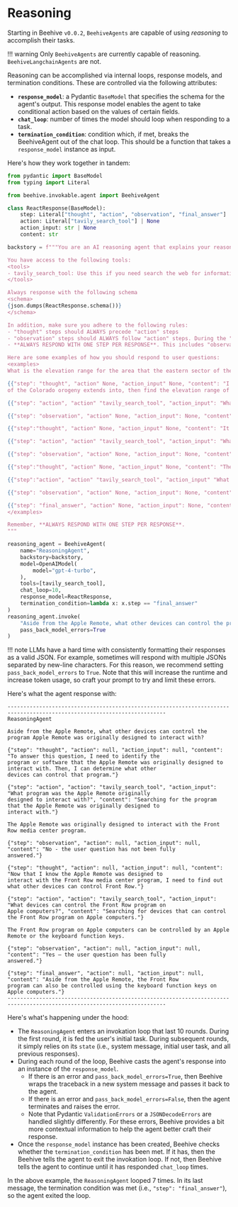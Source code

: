 # Reasoning

Starting in Beehive `v0.0.2`, `BeehiveAgents` are capable of using *reasoning* to accomplish their tasks.

!!! warning
    Only `BeehiveAgents` are currently capable of reasoning. `BeehiveLangchainAgents` are not.

Reasoning can be accomplished via internal loops, response models, and termination conditions. These are controlled via the following attributes:

- **`response_model`**: a Pydantic `BaseModel` that specifies the schema for the agent's output. This response model enables the agent to take conditional action based on the values of certain fields.
- **`chat_loop`**: number of times the model should loop when responding to a task.
- **`termination_condition`**: condition which, if met, breaks the BeehiveAgent out of the chat loop. This should be a function that takes a `response_model` instance as input.

Here's how they work together in tandem:
```python
from pydantic import BaseModel
from typing import Literal

from beehive.invokable.agent import BeehiveAgent

class ReactResponse(BaseModel):
    step: Literal["thought", "action", "observation", "final_answer"]
    action: Literal["tavily_search_tool"] | None
    action_input: str | None
    content: str

backstory = f"""You are an AI reasoning agent that explains your reasoning step by step.

You have access to the following tools:
<tools>
- tavily_search_tool: Use this if you need search the web for information (e.g. current events).
</tools>

Always response with the following schema
<schema>
{json.dumps(ReactResponse.schema())}
</schema>

In addition, make sure you adhere to the following rules:
- "thought" steps should ALWAYS precede "action" steps
- "observation" steps should ALWAYS follow "action" steps. During the "observation" step, you should determine if the previous thoughts and actions have sufficiently answered the user question. The content for these steps should be either "Yes – the user question has been fully answered" or "No - the user question has not been fully answered."
- **ALWAYS RESPOND WITH ONE STEP PER RESPONSE**. This includes "observation" steps.

Here are some examples of how you should respond to user questions:
<examples>
What is the elevation range for the area that the eastern sector of the Colorado orogeny extends into?

{{"step": "thought", "action" None, "action_input" None, "content": "I need to search Colorado orogeny, find the area that the eastern sector
of the Colorado orogeny extends into, then find the elevation range of the area."}}

{{"step": "action", "action" "tavily_search_tool", "action_input": "What is the Colorado "orogeny?", "content": "The Colorado orogeny was an episode of mountain building (an orogeny) in Colorado and surrounding areas."}}

{{"step": "observation", "action" None, "action_input": None, "content": "No - the user question has not been fully answered."}}

{{"step":"thought", "action" None, "action_input" None, "content": "It does not mention the eastern sector. So I need to look up eastern sector."}}

{{"step": "action", "action" "tavily_search_tool", "action_input": "What is the eastern sector of Colorado "orogeny?", "content": "The eastern sector extends into the High Plains and is called the Central Plains orogeny."}}

{{"step": "observation", "action" None, "action_input": None, "content": "No - the user question has not been fully answered."}}

{{"step":"thought", "action" None, "action_input" None, "content": "The eastern sector of Colorado orogeny extends into the High Plains. So I need to search High Plains and find its elevation range."}}

{{"step":"action", "action" "tavily_search_tool", "action_input" "What is the elevation range of the High Plains region of the Colorado orogeny?", "content": "The High Plains are a subregion of the Great Plains. From east to west, the High Plains rise in elevation from around 1,800 to 7,000 ft (550 to 2,130m)."}}

{{"step": "observation", "action" None, "action_input": None, "content": "Yes - the user question has been fully answered."}}

{{"step": "final_answer", "action" None, "action_input": None, "content": "The elevation range of the eastern sector of the Colorado orogeny is 1,800 to 7.000 ft."}}
</examples>

Remember, **ALWAYS RESPOND WITH ONE STEP PER RESPONSE**.
"""

reasoning_agent = BeehiveAgent(
    name="ReasoningAgent",
    backstory=backstory,
    model=OpenAIModel(
        model="gpt-4-turbo",
    ),
    tools=[tavily_search_tool],
    chat_loop=10,
    response_model=ReactResponse,
    termination_condition=lambda x: x.step == "final_answer"
)
reasoning_agent.invoke(
    "Aside from the Apple Remote, what other devices can control the program Apple Remote was originally designed to interact with?",
    pass_back_model_errors=True
)
```
!!! note
    LLMs have a hard time with consistently formatting their responses as a valid JSON. For example, sometimes will respond with multiple JSONs separated by new-line characters. For this reason, we recommend setting `pass_back_model_errors` to `True`. Note that this will increase the runtime and increase token usage, so craft your prompt to try and limit these errors.

Here's what the agent response with:
```stdout
------------------------------------------------------------------------------------------------------------------------
ReasoningAgent

Aside from the Apple Remote, what other devices can control the program Apple Remote was originally designed to interact with?

{"step": "thought", "action": null, "action_input": null, "content": "To answer this question, I need to identify the
program or software that the Apple Remote was originally designed to interact with. Then, I can determine what other
devices can control that program."}

{"step": "action", "action": "tavily_search_tool", "action_input": "What program was the Apple Remote originally
designed to interact with?", "content": "Searching for the program that the Apple Remote was originally designed to
interact with."}

The Apple Remote was originally designed to interact with the Front Row media center program.

{"step": "observation", "action": null, "action_input": null, "content": "No - the user question has not been fully
answered."}

{"step": "thought", "action": null, "action_input": null, "content": "Now that I know the Apple Remote was designed to
interact with the Front Row media center program, I need to find out what other devices can control Front Row."}

{"step": "action", "action": "tavily_search_tool", "action_input": "What devices can control the Front Row program on
Apple computers?", "content": "Searching for devices that can control the Front Row program on Apple computers."}

The Front Row program on Apple computers can be controlled by an Apple Remote or the keyboard function keys.

{"step": "observation", "action": null, "action_input": null, "content": "Yes – the user question has been fully
answered."}

{"step": "final_answer", "action": null, "action_input": null, "content": "Aside from the Apple Remote, the Front Row
program can also be controlled using the keyboard function keys on Apple computers."}
------------------------------------------------------------------------------------------------------------------------
```

Here's what's happening under the hood:

- The `ReasoningAgent` enters an invokation loop that last 10 rounds. During the first round, it is fed the user's initial task. During subsequent rounds, it simply relies on its `state` (i.e., system message, initial user task, and all previous responses).
- During each round of the loop, Beehive casts the agent's response into an instance of the `response_model`.
    - If there is an error and `pass_back_model_errors=True`, then Beehive wraps the traceback in a new system message and passes it back to the agent.
    - If there is an error and `pass_back_model_errors=False`, then the agent terminates and raises the error.
    - Note that Pydantic `ValidationErrors` or a `JSONDecodeErrors` are handled slightly differently. For these errors, Beehive provides a bit more contextual information to help the agent better craft their response.
- Once the `response_model` instance has been created, Beehive checks whether the `termination_condition` has been met. If it has, then the Beehive tells the agent to exit the invokation loop. If not, then Beehive tells the agent to continue until it has responded `chat_loop` times.

In the above example, the `ReasoningAgent` looped 7 times. In its last message, the termination condition was met (i.e., `"step": "final_answer"`), so the agent exited the loop.
